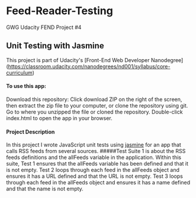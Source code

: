 # Feed-Reader-Testing
GWG Udacity FEND Project #4

## Unit Testing with Jasmine
This project is part of Udacity's [Front-End Web Developer Nanodegree] (https://classroom.udacity.com/nanodegrees/nd001/syllabus/core-curriculum)

#### To use this app:
Download this repository: Click download ZIP on the right of the screen, then extract the zip file to your computer, or clone the repository using git.
Go to where you unzipped the file or cloned the repository.
Double-click index.html to open the app in your browser.


#### Project Description

In this project I wrote JavaScript unit tests using [jasmine](https://jasmine.github.io/) for an app that calls RSS feeds from several sources.
#####Test Suite 1
is about the RSS feeds definitions and the allFeeds variable in the application.
Within this suite, Test 1 ensures that the allFeeds variable has been defined and that it is not empty. Test 2 loops through each feed in the allFeeds object and ensures it has a URL defined and that the URL is not empty. Test 3 loops through each feed in the allFeeds object and ensures it has a name defined and that the name is not empty.

